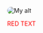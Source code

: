 <img alt="My alt" src="https://cdn.pixabay.com/photo/2016/02/12/16/03/flower-1196301_1280.jpg" style="border-radius:10px;" />


<span style="color:red;">RED TEXT</span>
